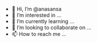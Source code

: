 - 👋 Hi, I’m @anasansa
- 👀 I’m interested in ...
- 🌱 I’m currently learning ...
- 💞️ I’m looking to collaborate on ...
- 📫 How to reach me ...

<!---
anasansa/anasansa is a ✨ special ✨ repository because its `README.md` (this file) appears on your GitHub profile.
You can click the Preview link to take a look at your changes.
--->
